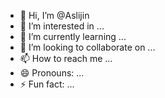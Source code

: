 - 👋 Hi, I’m @Aslijin
- 👀 I’m interested in ...
- 🌱 I’m currently learning ...
- 💞️ I’m looking to collaborate on ...
- 📫 How to reach me ...
- 😄 Pronouns: ...
- ⚡ Fun fact: ...

<!---
Aslijin/Aslijin is a ✨ special ✨ repository because its `README.md` (this file) appears on your GitHub profile.
You can click the Preview link to take a look at your changes.
--->
